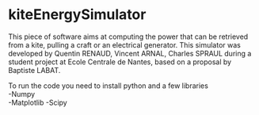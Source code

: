 kiteEnergySimulator
===================

This piece of software aims at computing the power that can be retrieved from a kite, pulling a craft or an electrical generator. This simulator was developed by Quentin RENAUD, Vincent ARNAL, Charles SPRAUL during a student project at Ecole Centrale de Nantes, based on a proposal by Baptiste LABAT.

To run the code you need to install python and a few libraries  
-Numpy  
-Matplotlib
-Scipy
